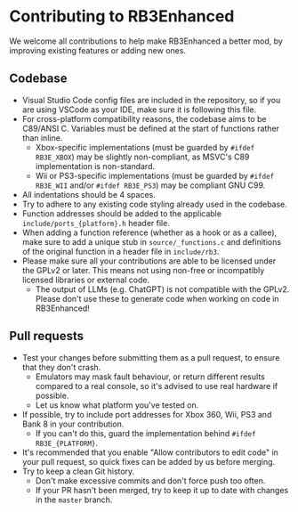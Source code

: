 # Contributing to RB3Enhanced

We welcome all contributions to help make RB3Enhanced a better mod, by improving
existing features or adding new ones.

## Codebase

* Visual Studio Code config files are included in the repository, so if you are
  using VSCode as your IDE, make sure it is following this file.
* For cross-platform compatibility reasons, the codebase aims to be C89/ANSI C.
  Variables must be defined at the start of functions rather than inline.
    * Xbox-specific implementations (must be guarded by `#ifdef RB3E_XBOX`) may
      be slightly non-compliant, as MSVC's C89 implementation is non-standard.
    * Wii or PS3-specific implementations (must be guarded by `#ifdef RB3E_WII`
      and/or `#ifdef RB3E_PS3`) may be compliant GNU C99.
* All indentations should be 4 spaces.
* Try to adhere to any existing code styling already used in the codebase.
* Function addresses should be added to the applicable
  `include/ports_{platform}.h` header file.
* When adding a function reference (whether as a hook or as a callee), make sure
  to add a unique stub in `source/_functions.c` and definitions of the original
  function in a header file in `include/rb3`.
* Please make sure all your contributions are able to be licensed under the
  GPLv2 or later. This means not using non-free or incompatibly licensed
  libraries or external code.
    * The output of LLMs (e.g. ChatGPT) is not compatible with the GPLv2. Please
    don't use these to generate code when working on code in RB3Enhanced!

## Pull requests

* Test your changes before submitting them as a pull request, to ensure that
  they don't crash.
    * Emulators may mask fault behaviour, or return different results compared
    to a real console, so it's advised to use real hardware if possible.
    * Let us know what platform you've tested on.
* If possible, try to include port addresses for Xbox 360, Wii, PS3 and Bank 8
  in your contribution.
    * If you can't do this, guard the implementation behind
    `#ifdef RB3E_{PLATFORM}`.
* It's recommended that you enable "Allow contributors to edit code" in your
  pull request, so quick fixes can be added by us before merging.
* Try to keep a clean Git history.
    * Don't make excessive commits and don't force push too often.
    * If your PR hasn't been merged, try to keep it up to date with changes
    in the `master` branch.
